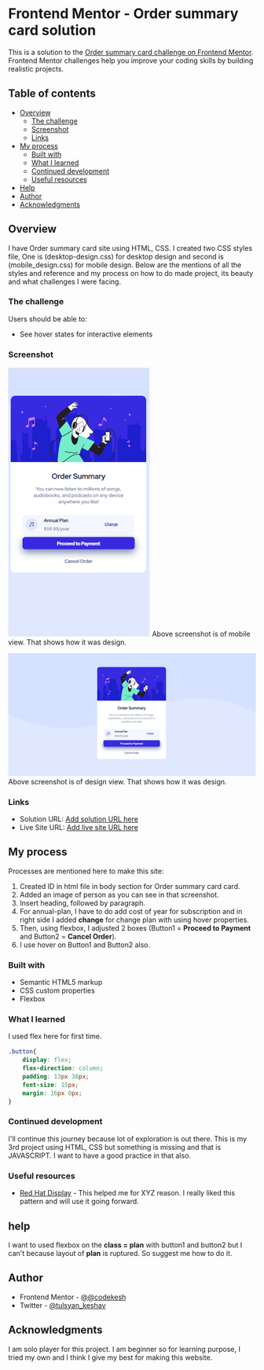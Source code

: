 # Frontend Mentor - Order summary card solution

This is a solution to the [Order summary card challenge on Frontend Mentor](https://www.frontendmentor.io/challenges/order-summary-component-QlPmajDUj). Frontend Mentor challenges help you improve your coding skills by building realistic projects. 

## Table of contents

- [Overview](#overview)
  - [The challenge](#the-challenge)
  - [Screenshot](#screenshot)
  - [Links](#links)
- [My process](#my-process)
  - [Built with](#built-with)
  - [What I learned](#what-i-learned)
  - [Continued development](#continued-development)
  - [Useful resources](#useful-resources)
- [Help](#help)
- [Author](#author)
- [Acknowledgments](#acknowledgments)

## Overview

I have Order summary card site using HTML, CSS. I created two CSS styles file, One is (desktop-design.css) for desktop design and second is (mobile_design.css) for mobile design. Below are the mentions of all the styles and reference and my process on how to do made project, its beauty and what challenges I were facing.

### The challenge

Users should be able to:

- See hover states for interactive elements

### Screenshot

![Mobile View](./Screenshot_mobile.png)
Above screenshot is of mobile view. That shows how it was design.

![Desktop View](./Screenshot_design.png)
Above screenshot is of design view. That shows how it was design.

### Links

- Solution URL: [Add solution URL here](https://your-solution-url.com)
- Live Site URL: [Add live site URL here](https://your-live-site-url.com)

## My process

Processes are mentioned here to make this site:
1. Created ID in html file in body section for Order summary card card.
2. Added an image of person as you can see in that screenshot.
3. Insert heading, followed by paragraph.
4. For annual-plan, I have to do add cost of year for subscription and in right side I added **change** for change plan with using hover properties.
5. Then, using flexbox, I adjusted 2 boxes (Button1 = **Proceed to Payment** and Button2 = **Cancel Order**).
6. I use hover on Button1 and Button2 also. 

### Built with

- Semantic HTML5 markup
- CSS custom properties
- Flexbox

### What I learned

I used flex here for first time.
```css
.button{
    display: flex;
    flex-direction: column;
    padding: 13px 38px;
    font-size: 15px;
    margin: 16px 0px;
}
```

### Continued development

I'll continue this journey because lot of exploration is out there. This is my 3rd project using HTML, CSS but something is missing and that is JAVASCRIPT. I want to have a good practice in that also.

### Useful resources

- [Red Hat Display](https://fonts.google.com/specimen/Red+Hat+Display) - This helped me for XYZ reason. I really liked this pattern and will use it going forward.

## help

I want to used flexbox on the **class = plan** with button1 and button2 but I can't because layout of **plan** is ruptured.
So suggest me how to do it.

## Author

- Frontend Mentor - [@@codekesh](https://www.frontendmentor.io/profile/codekesh)
- Twitter - [@tulsyan_keshav](https://twitter.com/tulsyan_keshav)

## Acknowledgments

I am solo player for this project. I am beginner so for learning purpose, I tried my own and I think I give my best for making this website.